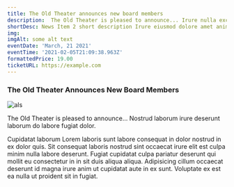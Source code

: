 ```yaml
---
title: The Old Theater announces new board members
description:  The Old Theater is pleased to announce... Irure nulla excepteur nulla dolore quis reprehenderit elit aliqua dolor voluptate anim do elit cupidatat.
shortDesc: News Item 2 short description Irure eiusmod dolore amet anim non laboris amet.
img: 
imgAlt: some alt text
eventDate: 'March, 21 2021'
eventTime: '2021-02-05T21:09:38.963Z'
formattedPrice: 19.00
ticketURL: https://example.com
---
```


### The Old Theater Announces New Board Members

![als](/_nuxt/assets/img/news/board-directors-2019.jpg)


The Old Theater is pleased to announce... Nostrud laborum irure deserunt laborum do labore fugiat dolor.

Cupidatat laborum Lorem laboris sunt labore consequat in dolor nostrud in ex dolor quis. Sit consequat laboris nostrud sint occaecat irure elit est culpa minim nulla labore deserunt. Fugiat cupidatat culpa pariatur deserunt qui mollit eu consectetur in in sit duis aliqua aliqua. Adipisicing cillum occaecat deserunt id magna irure anim ut cupidatat aute in ex sunt. Voluptate ex est ea nulla ut proident sit in fugiat. 